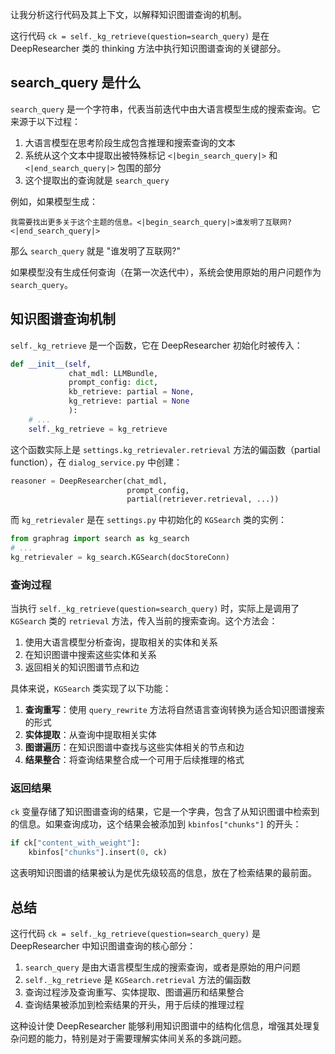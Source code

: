 让我分析这行代码及其上下文，以解释知识图谱查询的机制。

这行代码 `ck = self._kg_retrieve(question=search_query)` 是在 DeepResearcher 类的 thinking 方法中执行知识图谱查询的关键部分。

## search_query 是什么

`search_query` 是一个字符串，代表当前迭代中由大语言模型生成的搜索查询。它来源于以下过程：

1. 大语言模型在思考阶段生成包含推理和搜索查询的文本
2. 系统从这个文本中提取出被特殊标记 `<|begin_search_query|>` 和 `<|end_search_query|>` 包围的部分
3. 这个提取出的查询就是 `search_query`

例如，如果模型生成：
```
我需要找出更多关于这个主题的信息。<|begin_search_query|>谁发明了互联网?<|end_search_query|>
```

那么 `search_query` 就是 "谁发明了互联网?"

如果模型没有生成任何查询（在第一次迭代中），系统会使用原始的用户问题作为 `search_query`。

## 知识图谱查询机制

`self._kg_retrieve` 是一个函数，它在 DeepResearcher 初始化时被传入：

```python
def __init__(self,
             chat_mdl: LLMBundle,
             prompt_config: dict,
             kb_retrieve: partial = None,
             kg_retrieve: partial = None
             ):
    # ...
    self._kg_retrieve = kg_retrieve
```

这个函数实际上是 `settings.kg_retrievaler.retrieval` 方法的偏函数（partial function），在 `dialog_service.py` 中创建：

```python
reasoner = DeepResearcher(chat_mdl,
                          prompt_config,
                          partial(retriever.retrieval, ...))
```

而 `kg_retrievaler` 是在 `settings.py` 中初始化的 `KGSearch` 类的实例：

```python
from graphrag import search as kg_search
# ...
kg_retrievaler = kg_search.KGSearch(docStoreConn)
```

### 查询过程

当执行 `self._kg_retrieve(question=search_query)` 时，实际上是调用了 `KGSearch` 类的 `retrieval` 方法，传入当前的搜索查询。这个方法会：

1. 使用大语言模型分析查询，提取相关的实体和关系
2. 在知识图谱中搜索这些实体和关系
3. 返回相关的知识图谱节点和边

具体来说，`KGSearch` 类实现了以下功能：

1. **查询重写**：使用 `query_rewrite` 方法将自然语言查询转换为适合知识图谱搜索的形式
2. **实体提取**：从查询中提取相关实体
3. **图谱遍历**：在知识图谱中查找与这些实体相关的节点和边
4. **结果整合**：将查询结果整合成一个可用于后续推理的格式

### 返回结果

`ck` 变量存储了知识图谱查询的结果，它是一个字典，包含了从知识图谱中检索到的信息。如果查询成功，这个结果会被添加到 `kbinfos["chunks"]` 的开头：

```python
if ck["content_with_weight"]:
    kbinfos["chunks"].insert(0, ck)
```

这表明知识图谱的结果被认为是优先级较高的信息，放在了检索结果的最前面。

## 总结

这行代码 `ck = self._kg_retrieve(question=search_query)` 是 DeepResearcher 中知识图谱查询的核心部分：

1. `search_query` 是由大语言模型生成的搜索查询，或者是原始的用户问题
2. `self._kg_retrieve` 是 `KGSearch.retrieval` 方法的偏函数
3. 查询过程涉及查询重写、实体提取、图谱遍历和结果整合
4. 查询结果被添加到检索结果的开头，用于后续的推理过程

这种设计使 DeepResearcher 能够利用知识图谱中的结构化信息，增强其处理复杂问题的能力，特别是对于需要理解实体间关系的多跳问题。
